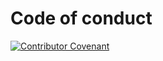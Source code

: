 # Code of conduct

[![Contributor Covenant](https://img.shields.io/badge/Contributor%20Covenant-2.1-4baaaa.svg)](https://github.com/trackasia/trackasia/blob/main/CODE_OF_CONDUCT.md)

